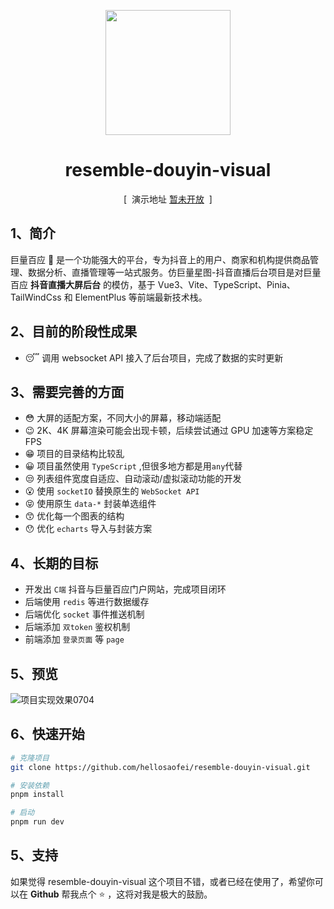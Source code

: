 <p align="center">
  <img src="https://lf1-fe.ecombdstatic.com/obj/eden-cn/upelogps/bitbug_favicon.ico" width="200" height="200" />
</p>

<h1 align="center">resemble-douyin-visual</h1>

<p align="center"></p>

<p align="center">
  <span>&nbsp;[&nbsp;</span>
  演示地址
  <a href="" target="_blank">暂未开放</a>
  <span>&nbsp;]&nbsp;</span>
<p>

## 1、简介

巨量百应 :bear: 是一个功能强大的平台，专为抖音上的用户、商家和机构提供商品管理、数据分析、直播管理等一站式服务。仿巨量星图-抖音直播后台项目是对巨量百应 **抖音直播大屏后台** 的模仿，基于 Vue3、Vite、TypeScript、Pinia、TailWindCss 和 ElementPlus 等前端最新技术栈。

## 2、目前的阶段性成果

- :sleeping: 调用 websocket API 接入了后台项目，完成了数据的实时更新

## 3、需要完善的方面

- :flushed: 大屏的适配方案，不同大小的屏幕，移动端适配
- :wink: 2K、4K 屏幕渲染可能会出现卡顿，后续尝试通过 GPU 加速等方案稳定 FPS
- :grin: 项目的目录结构比较乱
- :grinning: 项目虽然使用 `TypeScript` ,但很多地方都是用`any`代替
- :unamused: 列表组件宽度自适应、自动滚动/虚拟滚动功能的开发
- :open_mouth: 使用 `socketIO` 替换原生的 `WebSocket API`
- :stuck_out_tongue_closed_eyes: 使用原生 `data-*` 封装单选组件
- :kissing_smiling_eyes: 优化每一个图表的结构
- :hushed: 优化 `echarts` 导入与封装方案

## 4、长期的目标

- 开发出 `C端` 抖音与巨量百应门户网站，完成项目闭环
- 后端使用 `redis` 等进行数据缓存
- 后端优化 `socket` 事件推送机制
- 后端添加 `双token` 鉴权机制
- 前端添加 `登录页面` 等 `page`

## 5、预览

<img src="https://s21.ax1x.com/2024/07/04/pk2OZQI.png" alt="项目实现效果0704">

## 6、快速开始

```sh
# 克隆项目
git clone https://github.com/hellosaofei/resemble-douyin-visual.git

# 安装依赖
pnpm install

# 启动
pnpm run dev
```

## 5、支持

如果觉得 resemble-douyin-visual 这个项目不错，或者已经在使用了，希望你可以在 **Github** 帮我点个 :star: ，这将对我是极大的鼓励。
